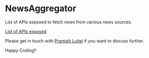 # NewsAggregator

List of APIs exposed to fetch news from various news sources.

[List of APIs exposed](./APIs.md)

Please get in touch with [Pramish Luitel](https://www.linkedin.com/in/pramish-luitel/) if you want to discuss further.

Happy Coding!!
